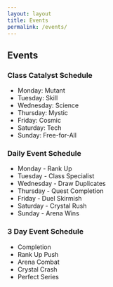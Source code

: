 ```yaml
---
layout: layout
title: Events
permalink: /events/
---
```


## Events

### Class Catalyst Schedule
* Monday: Mutant
* Tuesday: Skill
* Wednesday: Science
* Thursday: Mystic
* Friday: Cosmic
* Saturday: Tech
* Sunday: Free-for-All

### Daily Event Schedule
* Monday - Rank Up
* Tuesday - Class Specialist
* Wednesday - Draw Duplicates
* Thursday - Quest Completion
* Friday - Duel Skirmish 
* Saturday - Crystal Rush
* Sunday - Arena Wins

### 3 Day Event Schedule
* Completion
* Rank Up Push
* Arena Combat
* Crystal Crash
* Perfect Series